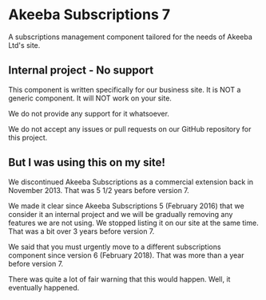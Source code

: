 # Akeeba Subscriptions 7

A subscriptions management component tailored for the needs of Akeeba Ltd's site. 

## Internal project - No support

This component is written specifically for our business site. It is NOT a generic component. It will NOT work on your site.

We do not provide any support for it whatsoever.

We do not accept any issues or pull requests on our GitHub repository for this project.

## But I was using this on my site!

We discontinued Akeeba Subscriptions as a commercial extension back in November 2013. That was 5 1/2 years before version 7.

We made it clear since Akeeba Subscriptions 5 (February 2016) that we consider it an internal project and we will be gradually removing any features we are not using. We stopped listing it on our site at the same time. That was a bit over 3 years before version 7.

We said that you must urgently move to a different subscriptions component since version 6 (February 2018). That was more than a year before version 7.

There was quite a lot of fair warning that this would happen. Well, it eventually happened.